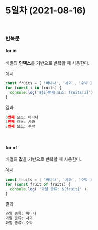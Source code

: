 # 5일차 (2021-08-16)
<br>

### 반복문   

#### for in   
배열의 **인덱스**를 기반으로 반복할 때 사용한다.   

예시
```javascript
const fruits = [ '바나나', '사과', '수박 ]
for (const i in fruits) {
  console.log('${i}번째 요소: fruits[i]')
}
```

결과   
```javascript
0번째 요소: 바나나
1번째 요소: 사과
2번째 요소: 수박
```



<br>

#### for of   
배열의 **값**을 기반으로 반복할 때 사용한다.   

예시
```javascript
const fruits = [ '바나나', '사과', '수박 ]
for (const fruit of fruits) {
  console.log( '과일 종류: ${fruit}' )
}
```

결과   
```javascript
과일 종류: 바나나
과일 종류: 사과
과일 종류: 수박
```


